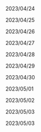 2023/04/24

2023/04/25

2023/04/26

2023/04/27

2023/04/28

2023/04/29

2023/04/30

2023/05/01

2023/05/02

2023/05/03

2023/05/03